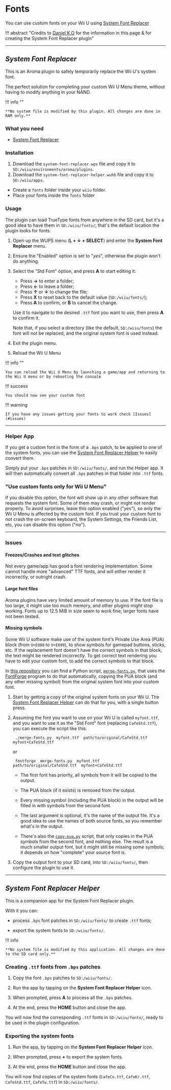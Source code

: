 # Fonts

You can use custom fonts on your Wii U using [System Font Replacer](#system-font-replacer)

!!! abstract "Credits to [Daniel K.O](https://github.com/dkosmari/) for the information in this page & for creating the System Font Replacer plugin"

--------------

## ***System Font Replacer***

This is an Aroma plugin to safely temporarily replace the Wii U's system font.

The perfect solution for completing your custom Wii U Menu theme, without having to modify
anything in your NAND.

!!! info ""

    **No system file is modified by this plugin. All changes are done in RAM only.**

### What you need

- [System Font Replacer](https://github.com/dkosmari/System-Font-Replacer/releases)

### Installation

1. Download the `system-font-replacer.wps` file and copy it to `SD:/wiiu/environments/aroma/plugins`.
2. Download the `system-font-replacer-helper.wuhb` file and copy it to `SD:/wiiu/apps`.

- Create a `fonts` folder inside your `wiiu` folder.
- Place your fonts inside the `fonts` folder

### Usage

The plugin can load TrueType fonts from anywhere in the SD card, but it's a good idea to have
them in `SD:/wiiu/fonts/`; that's the default location the plugin looks for fonts.

1. Open up the WUPS menu (**L + ↓ + SELECT**) and enter the **System Font
   Replacer** menu.

2. Ensure the "Enabled" option is set to "*yes*", otherwise the plugin won't do anything.

3. Select the "Std Font" option, and press **A** to start editing it:

   - Press **→** to enter a folder;
   - Press **←** to leave a folder;
   - Press **↑** or **↓** to change the file;
   - Press **X** to reset back to the default value (`SD:/wiiu/fonts/`);
   - Press **A** to confirm, or **B** to cancel the change.

   Use it to navigate to the desired `.ttf` font you want to use, then press **A** to
   confirm it.

   Note that, if you select a directory (like the default, `SD:/wiiu/fonts`) the font will
   not be replaced, and the original system font is used instead.

4. Exit the plugin menu.

5. Reload the Wii U Menu

!!! info ""

    You can reload the Wii U Menu by launching a game/app and returning to the Wii U menu or by rebooting the console

!!! success

    You should now see your custom font

!!! warning

    If you have any issues getting your fonts to work check [Issues](#issues)

--------------

### Helper App

If you get a custom font in the form of a `.bps` patch, to be applied to one of the system
fonts, you can use the [System Font Replacer Helper](#system-font-replacer-helper) to easily convert them.

Simply put your `.bps` patches in `SD:/wiiu/fonts/`, and run the Helper app. It will then
automatically convert all `.bps` patches in that folder into `.ttf` fonts.

### "Use custom fonts only for Wii U Menu"

If you disable this option, the font will show up in any other software that requests the
system font. Some of them may crash, or might not render properly. To avoid surprises,
leave this option enabled ("*yes*"), so only the Wii U Menu is affected by the custom
font. If you trust your custom font to not crash the on-screen keyboard, the System
Settings, the Friends List, etc, you can disable this option ("*no*").

--------------

### Issues

#### Freezes/Crashes and text glitches

Not every game/app has good a font rendering implementation. Some cannot handle more
"advanced" TTF fonts, and will either render it incorrectly, or outright crash.

#### Large font files

Aroma plugins have very limited amount of memory to use. If the font file is too large, it
might use too much memory, and other plugins might stop working. Fonts up to 12.5 MiB in
size seem to work fine; larger fonts have not been tested.

#### Missing symbols

Some Wii U software make use of the system font's Private Use Area (PUA) block (from
`U+E000` to `U+E099`), to show symbols for gamepad buttons, sticks, etc. If the
replacement font doesn't have the correct symbols in that block, the text might be
rendered incorrectly. To get correct text rendering you have to edit your custom font, to
add the correct symbols to that block.

In [this repository](https://github.com/dkosmari/System-Font-Replacer/) you can find a Python script, [`merge-fonts.py`](https://github.com/dkosmari/System-Font-Replacer/blob/main/merge-fonts.py), that
uses the [FontForge](https://fontforge.org/) program to do that automatically, copying the
PUA block (and any other missing symbol) from the original system font into your custom
font.

1. Start by getting a copy of the original system fonts on your Wii U. The [System Font
   Replacer Helper](#system-font-replacer-helper) can do that for you, with a single button press.

2. Assuming the font you want to use on your Wii U is called `myfont.ttf`, and you want to
   use it as the "Std Font" font (replacing `CafeStd.ttf`), you can execute the script
   like this:

        ./merge-fonts.py  myfont.ttf  path/to/original/CafeStd.ttf  myfont+CafeStd.ttf

    or

        fontforge  merge-fonts.py  myfont.ttf  path/to/original/CafeStd.ttf  myfont+CafeStd.ttf

    - The first font has priority, all symbols from it will be copied to the output.

    - The PUA block (if it exists) is removed from the output.

    - Every missing symbol (including the PUA block) in the output will be filled in with
        symbols from the second font.

    - The last argument is optional, it's the name of the output file. It's a good idea to
        use the names of both source fonts, so you remember what's in the output.

    - There's also the [`copy-pua.py`](https://github.com/dkosmari/System-Font-Replacer/blob/main/copy-pua.py) script, that only copies in the PUA
    symbols from the second font, and nothing else. The result is a much smaller output
    font, but it might still be missing some symbols; it depends on how "complete" your
    source font is.

3. Copy the output font to your SD card, into `SD:/wiiu/fonts/`, then configure the plugin
   to use it.

--------------

## ***System Font Replacer Helper***

This is a companion app for the System Font Replacer plugin.

With it you can:

  - process `.bps` font patches in `SD:/wiiu/fonts/` to create `.ttf` fonts;

  - export the system fonts to `SD:/wiiu/fonts/`.

!!! info

    **No system file is modified by this application. All changes are done to the SD card only.**


### Creating `.ttf` fonts from `.bps` patches

1. Copy the font `.bps` patches to `SD:/wiiu/fonts/`.

2. Run the app by tapping on the **System Font Replacer Helper** icon.

3. When prompted, press **A** to process all the `.bps` patches.

4. At the end, press the **HOME** button and close the app.

You will now find the corresponding `.ttf` fonts in `SD:/wiiu/fonts/`, ready to be used in
the plugin configuration.


### Exporting the system fonts

1. Run the app, by tapping on the **System Font Replacer Helper** icon.

2. When prompted, press **+** to export the system fonts.

3. At the end, press the **HOME** button and close the app.

You will now find copies of the system fonts (`CafeCn.ttf`, `CafeKr.ttf`, `CafeStd.ttf`,
`CafeTw.ttf`) in `SD:/wiiu/fonts/`.